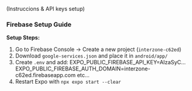 (Instruccions & API keys setup)
### Firebase Setup Guide
  **Setup Steps:**
1. Go to Firebase Console → Create a new project (`interzone-c62ed`)
2. Download `google-services.json` and place it in `android/app/`
3. Create `.env` and add:
   EXPO_PUBLIC_FIREBASE_API_KEY=AIzaSyC... EXPO_PUBLIC_FIREBASE_AUTH_DOMAIN=interzone-c62ed.firebaseapp.com
   etc...
4. Restart Expo with `npx expo start --clear`

